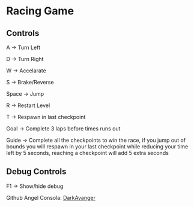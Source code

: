 # Racing Game

## Controls

A -> Turn Left

D -> Turn Right

W -> Accelarate

S -> Brake/Reverse

Space -> Jump

R -> Restart Level

T -> Respawn in last checkpoint

Goal -> Complete 3 laps before times runs out

Guide -> Complete all the checkpoints to win the race, if you jump out of bounds you will respawn in your last checkpoint while reducing your time left by 5 seconds, reaching a checkpoint will add 5 extra seconds

## Debug Controls

F1 -> Show/hide debug


Github Angel Consola: [DarkAvanger](https://github.com/DarkAvanger/RacingGame)
